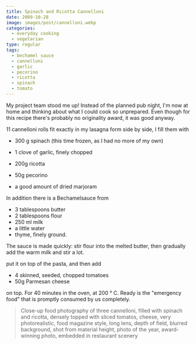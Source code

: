 ```yaml
---
title: Spinach and Ricotta Cannelloni
date: 2009-10-28
image: images/post/cannelloni.webp
categories: 
  - everyday cooking
  - vegetarian
type: regular
tags: 
  - bechamel sauce
  - cannelloni
  - garlic
  - pecorino
  - ricotta
  - spinach
  - tomato
---
```


My project team stood me up! Instead of the planned pub night, I'm now at home and thinking about what I could cook so unprepared. Even though for this recipe there's probably no originality award, it was good anyway.

11 cannelloni rolls fit exactly in my lasagna form side by side, I fill them with

* 300 g spinach (this time frozen, as I had no more of my own)

* 1 clove of garlic, finely chopped
* 200g ricotta
* 50g pecorino
* a good amount of dried marjoram

In addition there is a Bechamelsauce from

* 3 tablespoons butter
* 2 tablespoons flour
* 250 ml milk
* a little water
* thyme, finely ground.

The sauce is made quickly: stir flour into the melted butter, then gradually add the warm milk and stir a lot.

put it on top of the pasta, and then add

* 4 skinned, seeded, chopped tomatoes 
* 50g Parmesan cheese

on top. For 40 minutes in the oven, at 200 ° C. Ready is the "emergency food" that is promptly consumed by us completely.

> Close-up food photography of three cannelloni, filled with spinach and ricotta, densely topped with sliced tomatos, cheese, very photorealistic, food magazine style, long lens, depth of field, blurred background, shot from material height, photo of the year, award-winning photo, embedded in restaurant scenery